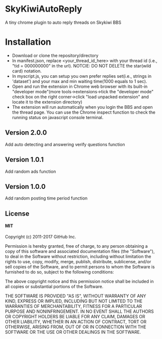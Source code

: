 # SkyKiwiAutoReply
A tiny chrome plugin to auto reply threads on Skykiwi BBS

# Installation
* Download or clone the repository/directory
* In manifest.json, replace <your_thread_id_here> with your thread id (i.e., "tid = 000000000" in the url). NOTCIE: DO NOT DELETE the star(wild card) notation.
* In myscript.js, you can setup you own prefer replies set(i.e., strings in 'dataset') and your max and min waiting time(1000 equals to 1 sec).
* Open and run the extension in Chrome web browser with its built-in "developer mode"(more tools->extensions->tick the "developer mode" check box on the right corner->click "load unpacked extension" and locate it to the extension directory)
* The extension will run automatically when you login the BBS and open the thread page. You can use the Chrome inspect function to check the running status on javascript console terminal.


## Version 2.0.0
Add auto detecting and answering verify questions function

## Version 1.0.1
Add random ads function

## Version 1.0.0
Add random posting time period function

## License
#### MIT
Copyright (c) 2011-2017 GitHub Inc.

Permission is hereby granted, free of charge, to any person obtaining a copy of this software and associated documentation files (the "Software"), to deal in the Software without restriction, including without limitation the rights to use, copy, modify, merge, publish, distribute, sublicense, and/or sell copies of the Software, and to permit persons to whom the Software is furnished to do so, subject to the following conditions:

The above copyright notice and this permission notice shall be included in all copies or substantial portions of the Software.

THE SOFTWARE IS PROVIDED "AS IS", WITHOUT WARRANTY OF ANY KIND, EXPRESS OR IMPLIED, INCLUDING BUT NOT LIMITED TO THE WARRANTIES OF MERCHANTABILITY, FITNESS FOR A PARTICULAR PURPOSE AND NONINFRINGEMENT. IN NO EVENT SHALL THE AUTHORS OR COPYRIGHT HOLDERS BE LIABLE FOR ANY CLAIM, DAMAGES OR OTHER LIABILITY, WHETHER IN AN ACTION OF CONTRACT, TORT OR OTHERWISE, ARISING FROM, OUT OF OR IN CONNECTION WITH THE SOFTWARE OR THE USE OR OTHER DEALINGS IN THE SOFTWARE.
